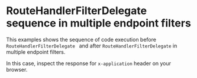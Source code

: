 # RouteHandlerFilterDelegate sequence in multiple endpoint filters

This examples shows the sequence of code execution before `RouteHandlerFilterDelegate ` and after `RouteHandlerFilterDelegate` in multiple endpoint filters.

In this case, inspect the response for `x-application` header on your browser.